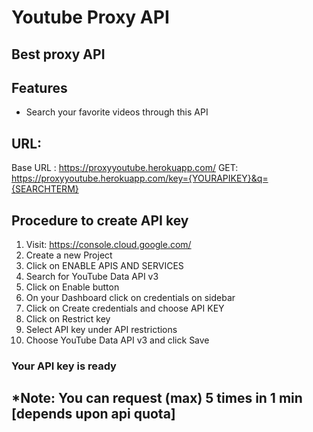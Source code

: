 # Youtube Proxy API
## Best proxy API


## Features

- Search your favorite videos through this API
## URL: 
Base URL : https://proxyyoutube.herokuapp.com/
GET: https://proxyyoutube.herokuapp.com/key={YOURAPIKEY}&q={SEARCHTERM}
## Procedure to create API key
1) Visit: https://console.cloud.google.com/
2) Create a new Project
3) Click on ENABLE APIS AND SERVICES
4) Search for YouTube Data API v3
5) Click on Enable button
6) On your Dashboard click on credentials on sidebar
7) Click on Create credentials and choose API KEY
8) Click on Restrict key 
9) Select API key under API restrictions
10) Choose YouTube Data API v3 and click Save

### Your API key is ready

## *Note: You can request (max) 5 times in 1 min [depends upon api quota]